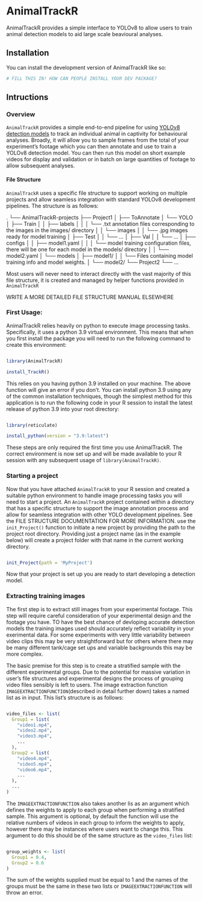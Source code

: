 
<!-- README.md is generated from README.Rmd. Please edit that file -->

# AnimalTrackR

<!-- badges: start -->
<!-- badges: end -->

AnimalTrackR provides a simple interface to YOLOv8 to allow users to
train animal detection models to aid large scale beavioural analyses.

## Installation

You can install the development version of AnimalTrackR like so:

``` r
# FILL THIS IN! HOW CAN PEOPLE INSTALL YOUR DEV PACKAGE?
```

## Intructions

### Overview

`AnimalTrackR` provides a simple end-to-end pipeline for using [YOLOv8
detection models](https://docs.ultralytics.com/tasks/detect/) to track
an individual animal in captivity for behavioural analyses. Broadly, it
will allow you to sample frames from the total of your experiment’s
footage which you can then annotate and use to train a YOLOv8 detection
model. You can then run this model on short example videos for display
and validation or in batch on large quantities of footage to allow
subsequent analyses.

#### File Structure

`AnimalTrackR` uses a specific file structure to support working on
multiple projects and allow seamless integration with standard YOLOv8
development pipelines. The structure is as follows:

. └── AnimalTrackR-projects ├── Project1 │ ├── ToAnnotate │ └── YOLO │
├── Train │ │ ├── labels │ │ │ └── .txt annotation files corresponding
to the images in the images/ directory │ │ └── images │ │ └── .jpg
images ready for model training │ ├── Test │ │ └── … │ ├── Val │ │ └── …
│ ├── configs │ │ ├── model1.yaml │ │ │ └── model training configuration
files, there will be one for each model in the models/ directory │ │ └──
model2.yaml │ └── models │ ├── model1/ │ │ └── Files containing model
training info and model weights. │ └── model2/ └── Project2 └── …

Most users will never need to interact directly with the vast majority
of this file structure, it is created and managed by helper functions
provided in `AnimalTrackR`

WRITE A MORE DETAILED FILE STRUCTURE MANUAL ELSEWHERE

### First Usage:

AnimalTrackR relies heavily on python to execute image processing tasks.
Specifically, it uses a python 3.9 virtual environment. This means that
when you first install the package you will need to run the following
command to create this environment:

``` r

library(AnimalTrackR)

install_TrackR()
```

This relies on you having python 3.9 installed on your machine. The
above function will give an error if you don’t. You can install python
3.9 using any of the common installation techniques, though the simplest
method for this application is to run the following code in your R
session to install the latest release of python 3.9 into your root
directory:

``` r

library(reticulate)

install_python(version = "3.9:latest")
```

These steps are only required the first time you use AnimalTrackR. The
correct environment is now set up and will be made available to your R
session with any subsequent usage of `library(AnimalTrackR)`.

### Starting a project

Now that you have attached `AnimalTrackR` to your R session and created
a suitable python environment to handle image processing tasks you will
need to start a project. An `AnimalTrackR` project contained within a
directory that has a specific structure to support the image annotation
process and allow for seamless integration with other YOLO development
pipelines. See the FILE STRUCTURE DOCUMENTATION FOR MORE INFORMATION.
use the `init_Project()` function to initiate a new project by providing
the path to the project root directory. Providing just a project name
(as in the example below) will create a project folder with that name in
the current working directory.

``` r

init_Project(path = 'MyProject')
```

Now that your project is set up you are ready to start developing a
detection model.

### Extracting training images

The first step is to extract still images from your experimental
footage. This step will require careful consideration of your
experimental design and the footage you have. TO have the best chance of
devloping accurate detection models the training images used should
accurately reflect variability in your exerimental data. For some
experiments with very little variability between video clips this may be
very straightforward but for others where there may be many different
tank/cage set ups and variable backgrounds this may be more complex.

The basic premise for this step is to create a stratified sample with
the different experimental groups. Due to the potential for massive
variation in user’s file structures and experimental designs the process
of grouping video files sensibly is left to users. The image extraction
function `IMAGEEXTRACTIONFUNCTION`(described in detail further down)
takes a named list as in input. This list’s structure is as follows:

``` r

video_files <- list(
  Group1 = list(
    "video1.mp4",
    "video2.mp4",
    "video3.mp4",
    ...
  ),
  Group2 = list(
    "video4.mp4",
    "video5.mp4",
    "video6.mp4",
    ...
  ),
  ...
)
```

The `IMAGEEXTRACTIONFUNCTION` also takes another lis as an argument
which defines the weights to apply to each group when performing a
stratified sample. This argument is optional, by default the function
will use the relative numbers of videos in each group to inform the
weights to apply, however there may be instances where users want to
change this. This argument to do this should be of the same structure as
the `video_files` list:

``` r

group_weights <- list(
  Group1 = 0.4,
  Group2 = 0.6
)
```

The sum of the weights supplied must be equal to 1 and the names of the
groups must be the same in these two lists or `IMAGEEXTRACTIONFUNCTION`
will throw an error.

